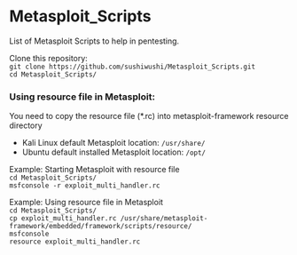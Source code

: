 # Metasploit_Scripts
List of Metasploit Scripts to help in pentesting.
  
Clone this repository:  
`git clone https://github.com/sushiwushi/Metasploit_Scripts.git`     
`cd Metasploit_Scripts/`
  
### Using resource file in Metasploit:  
You need to copy the resource file (*.rc) into metasploit-framework resource directory
- Kali Linux default Metasploit location: `/usr/share/`  
- Ubuntu default installed Metasploit location: `/opt/`  
   
Example: Starting Metasploit with resource file  
`cd Metasploit_Scripts/`  
`msfconsole -r exploit_multi_handler.rc`  
  
Example: Using resource file in Metasploit  
`cd Metasploit_Scripts/`  
`cp exploit_multi_handler.rc /usr/share/metasploit-framework/embedded/framework/scripts/resource/`   
`msfconsole`  
`resource exploit_multi_handler.rc`  
